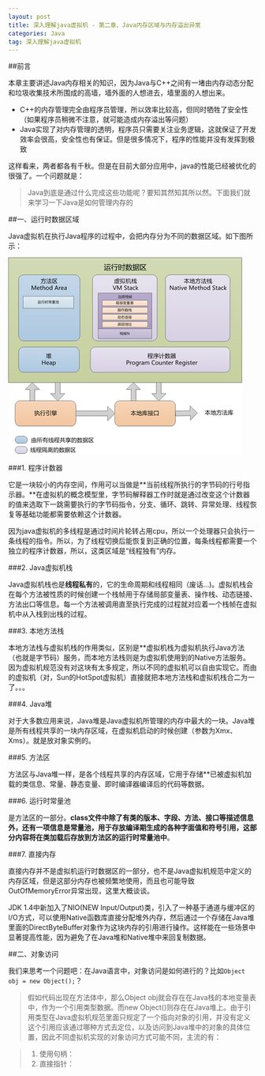```yaml
---
layout: post
title: 深入理解java虚拟机 - 第二章、Java内存区域与内存溢出异常 
categories: Java
tag: 深入理解java虚拟机
---
```


##前言

本章主要讲述Java内存相关的知识，因为Java与C++之间有一堵由内存动态分配和垃圾收集技术所围成的高墙，墙外面的人想进去，墙里面的人想出来。

* C++的内存管理完全由程序员管理，所以效率比较高，但同时牺牲了安全性（如果程序员稍微不注意，就可能造成内存溢出等问题）
* Java实现了对内存管理的透明，程序员只需要关注业务逻辑，这就保证了开发效率会很高，安全性也有保证。但是很多情况下，程序的性能并没有发挥到极致

这样看来，两者都各有千秋。但是在目前大部分应用中，java的性能已经被优化的很强了。一个问题就是：

> Java到底是通过什么完成这些功能呢？要知其然知其所以然。下面我们就来学习一下Java是如何管理内存的

##一、运行时数据区域

Java虚拟机在执行Java程序的过程中，会把内存分为不同的数据区域。如下图所示：

![img](../image/jvm_model.jpg)

###1. 程序计数器

它是一块较小的内存空间，作用可以当做是**当前线程所执行的字节码的行号指示器。**在虚拟机的概念模型里，字节码解释器工作时就是通过改变这个计数器的值来选取下一跳需要执行的字节码指令，分支、循环、跳转、异常处理、线程恢复等基础功能都需要依赖这个计数器。

因为java虚拟机的多线程是通过时间片轮转占用cpu，所以一个处理器只会执行一条线程的指令。所以，为了线程切换后能恢复到正确的位置，每条线程都需要一个独立的程序计数器，所以，这类区域是“线程独有”内存。

###2. Java虚拟机栈

Java虚拟机栈也是**线程私有**的，它的生命周期和线程相同（废话...)。虚拟机栈会在每个方法被性质的时候创建一个栈帧用于存储局部变量表、操作栈、动态链接、方法出口等信息。每一个方法被调用直至执行完成的过程就对应着一个栈帧在虚拟机中从入栈到出栈的过程。

###3. 本地方法栈

本地方法栈与虚拟机栈的作用类似，区别是**虚拟机栈为虚拟机执行Java方法（也就是字节码）服务，而本地方法栈则是为虚拟机使用到的Native方法服务。因为虚拟机规范没有对这块有太多规定，所以不同的虚拟机可以自由实现它。而由的虚拟机（对，Sun的HotSpot虚拟机）直接就把本地方法栈和虚拟机栈合二为一了。。。

###4. Java堆

对于大多数应用来说，Java堆是Java虚拟机所管理的内存中最大的一块。Java堆是所有线程共享的一块内存区域，在虚拟机启动的时候创建（参数为Xmx、Xms）。就是放对象实例的。

###5. 方法区

方法区与Java堆一样，是各个线程共享的内存区域，它用于存储**已被虚拟机加载的类信息、常量、静态变量、即时编译器编译后的代码等数据。

###6. 运行时常量池

是方法区的一部分。**class文件中除了有类的版本、字段、方法、接口等描述信息外，还有一项信息是常量池，用于存放编译期生成的各种字面值和符号引用，这部分内容将在类加载后存放到方法区的运行时常量池中**。

###7. 直接内存

直接内存并不是虚拟机运行时数据区的一部分，也不是Java虚拟机规范中定义的内存区域，但是这部分内存也被频繁地使用，而且也可能导致OutOfMemoryError异常出现，这里大概谈谈。

JDK 1.4中新加入了NIO(NEW Input/Output)类，引入了一种基于通道与缓冲区的I/O方式，可以使用Native函数库直接分配堆外内存，然后通过一个存储在Java堆里面的DirectByteBuffer对象作为这块内存的引用进行操作。这样能在一些场景中显著提高性能，因为避免了在Java堆和Native堆中来回复制数据。

##二、对象访问

我们来思考一个问题吧：在Java语言中，对象访问是如何进行的？比如`Object obj = new Object();`？

> 假如代码出现在方法体中，那么Object obj就会存在在Java栈的本地变量表中，作为一个引用类型数据。而new Object()则存在在Java堆上。由于引用类型在Java虚拟机规范里面只规定了一个指向对象的引用，并没有定义这个引用应该通过哪种方式去定位，以及访问到Java堆中的对象的具体位置，因此不同虚拟机实现的对象访问方式可能不同，主流的有：

> 1. 使用句柄：
> 2. 直接指针：
